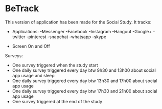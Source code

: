 # BeTrack

This version of application has been made for the Social Study. It tracks:
- Applications:
	-Messenger
	-Facebook
	-Instagram
	-Hangout
	-Google+
	-twitter
	-pinterest
	-snapchat
	-whatsapp
	-skype

- Screen On and Off

Surveys:
- One survey triggered when the study start
- One daily survey triggered every day btw 9h30 and 13h00 about social app usage and sleep
- One daily survey triggered every day btw 13h30 and 17h00 about social app usage
- One daily survey triggered every day btw 17h30 and 21h00 about social app usage
- One survey triggered at the end of the study



